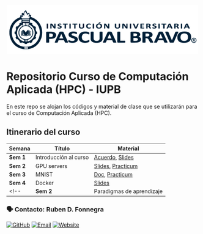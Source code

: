 
<center> <img src="Images/iupb_logo.png" width="500px"/> </center>


# Repositorio Curso de Computación Aplicada (HPC) - IUPB

En este repo se alojan los códigos y material de clase que se utilizarán para el curso de Computación Aplicada (HPC). 


## Itinerario del curso

| Semana | Título | Material |
|---|---|---|
| **Sem 1**  | Introducción al curso | [Acuerdo](https://docs.google.com/spreadsheets/d/1BcSAZagBfGRew2w0NkOjb3yasiY4VP_gPpp_mzORCAU/edit?usp=sharing), [Slides](https://docs.google.com/presentation/d/1Q7H1GiH5ygIT7uv0TNKphQJr-KycSZb1_T_54VFBW3M/edit?usp=sharing)
| **Sem 2**  | GPU servers | [Slides](https://docs.google.com/presentation/d/1Yk2U7TfWFh28qBP6UlGzWyTp-01ErGvwQTvT5jnAYOY/edit?usp=sharing), [Practicum](https://github.com/rubenfonnegra/HPC/tree/master/Sem_2/Practicum_1.ipynb)
| **Sem 3**  | MNIST | [Doc](https://docs.google.com/document/d/1G1fUvNOfSGosYZMXH6ITnPmyhxEb9G5JsVTXgnN8bA0/edit?usp=sharing),  [Practicum](https://github.com/rubenfonnegra/HPC/tree/master/Sem_3/mnist.py)
| **Sem 4**  | Docker | [Slides](https://docs.google.com/presentation/d/1JYK512fYui9XeuArwZFEf2qWJSTp3FwCmlmMothni-0/edit?usp=sharing)
<!-- | **Sem 2**  | Paradigmas de aprendizaje | [Slides](https://docs.google.com/presentation/d/1B4wBGexKpvu-p86_NcTSuF2H3iwDRd9sfpbdgkO8Ge8/edit?usp=sharing), [Practicum 1](https://github.com/rubenfonnegra/inteligencia_computacional/blob/master/Sem_2/Practicum_1.ipynb)  -->




### 🗣️ Contacto: Ruben D. Fonnegra

  [![GitHub](https://img.shields.io/badge/github-%23121011.svg?style=for-the-badge&logo=github&logoColor=white)](https://github.com/rubenfonnegra) 
  [![Email](https://img.shields.io/badge/Email-c14438?style=for-the-badge&logo=gmail&logoColor=white)](mailto:ruben.fonnegra@pascuabravo.edu.co "Connect via Email")
  [![Website](https://img.shields.io/badge/website-%230070D1.svg?style=for-the-badge&logo=About.me&logoColor=white)](https://rubenfonnegra.github.io/)
